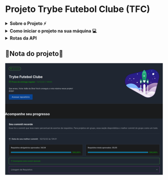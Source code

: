 # Projeto Trybe Futebol Clube (TFC)

<!-- Escrita Sobre o Projeto -->
<details>
  <summary><strong>Sobre o Projeto ⚡</strong></summary>
    Este projeto foi minha primeira API feita com TypeScript, foi realizado 4 rotas.
  <br />
</details>

<details>
  <summary><strong>Como iniciar o projeto na sua máquina 💻</strong></summary>
  Primeiro clone o Projeto no seu repositório local.
  
  * `git clone git@github.com:VictorSilva27/Projeto-TFC.git`
  
  Agora entra no repositório local.
  
  * `cd Projeto-TFC` (Entrar no repositório clonado)
  
  > Caso você tenha Visual Studio Code, `code .`
  
  Instale todas as dependências da raiz do projeto.
  
  * `npm install`.
  
  Instale as dependências de tudo dentro da pasta app.
  
  * `npm run install:apps`.
  
  > Ou `npm run postinstall`.
  
  Suba os Dockerfiles das pastas Backend e FrontEnd com o comando:
  
  * `npm run compose:up`.

  Em seguida, rode o comando para ver os logs:
  
   * `npm run logs backend`.
  > Caso queira ver o logs de todos os serviços `npm run logs`.
  > Ou se queira ver os outros serviços individuais, basta trocar o `backend` por `frontend` ou `db`.
  
  * Quando aparecer uma mensagem escrita `Running on port 3001`, podemos ver nossas rotas. [Nessa seção](#rotas) temos as rotas.
  > A porta `3001` pode alterer de acordo com sua porta.
  
</details>

<details id='rotas'>
  <summary><strong>Rotas da API</strong></summary>
   Deposi de ter feito o processo acima, podemos verificar nossas rotas. 
   
   > Recomendo utilizar a extensão do [Thunder Client](https://marketplace.visualstudio.com/items?itemName=rangav.vscode-thunder-client) no seu Vs Code.
</details>

## 🔰Nota do projeto🔰
![Nota do Projeto TFC](TFC.png)
